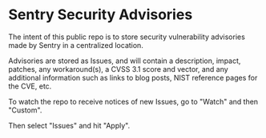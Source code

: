 # Sentry Security Advisories
The intent of this public repo is to store security vulnerability advisories made by Sentry in a centralized location. 

Advisories are stored as Issues, and will contain a description, impact, patches, any workaround(s), a CVSS 3.1 score and vector, and any additional information such as links to blog posts, NIST reference pages for the CVE, etc.

To watch the repo to receive notices of new Issues, go to "Watch" and then "Custom".

Then select "Issues" and hit "Apply".
